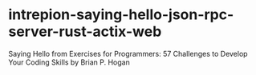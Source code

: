 # intrepion-saying-hello-json-rpc-server-rust-actix-web
Saying Hello from Exercises for Programmers: 57 Challenges to Develop Your Coding Skills by Brian P. Hogan
